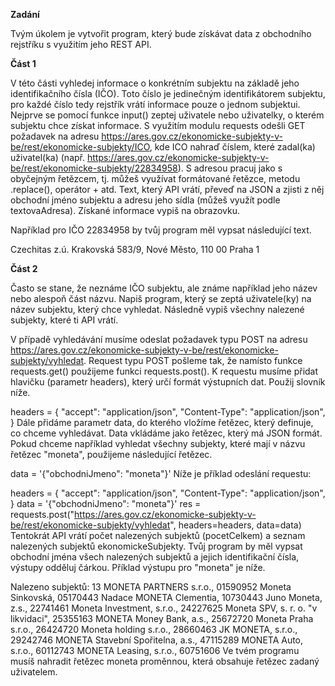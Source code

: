 **Zadání**

Tvým úkolem je vytvořit program, který bude získávat data z obchodního rejstříku s využitím jeho REST API.

**Část 1**

V této části vyhledej informace o konkrétním subjektu na základě jeho identifikačního čísla (IČO). Toto číslo je jedinečným identifikátorem subjektu, pro každé číslo tedy rejstřík vrátí informace pouze o jednom subjektui. Nejprve se pomocí funkce input() zeptej uživatele nebo uživatelky, o kterém subjektu chce získat informace. S využitím modulu requests odešli GET požadavek na adresu https://ares.gov.cz/ekonomicke-subjekty-v-be/rest/ekonomicke-subjekty/ICO, kde ICO nahraď číslem, které zadal(ka) uživatel(ka) (např. https://ares.gov.cz/ekonomicke-subjekty-v-be/rest/ekonomicke-subjekty/22834958). S adresou pracuj jako s obyčejným řetězcem, tj. můžeš využívat formátované řetězce, metodu .replace(), operátor + atd. Text, který API vrátí, převeď na JSON a zjisti z něj obchodní jméno subjektu a adresu jeho sídla (můžeš využít podle textovaAdresa). Získané informace vypiš na obrazovku.

Například pro IČO 22834958 by tvůj program měl vypsat následující text.

Czechitas z.ú.
Krakovská 583/9, Nové Město, 110 00 Praha 1

**Část 2**

Často se stane, že neznáme IČO subjektu, ale známe například jeho název nebo alespoň část názvu. Napiš program, který se zeptá uživatele(ky) na název subjektu, který chce vyhledat. Následně vypiš všechny nalezené subjekty, které ti API vrátí.

V případě vyhledávání musíme odeslat požadavek typu POST na adresu https://ares.gov.cz/ekonomicke-subjekty-v-be/rest/ekonomicke-subjekty/vyhledat. Request typu POST pošleme tak, že namísto funkce requests.get() použijeme funkci requests.post(). K requestu musíme přidat hlavičku (parametr headers), který určí formát výstupních dat. Použij slovník níže.

headers = {
    "accept": "application/json",
    "Content-Type": "application/json",
}
Dále přidáme parametr data, do kterého vložíme řetězec, který definuje, co chceme vyhledávat. Data vkládáme jako řetězec, který má JSON formát. Pokud chceme například vyhledat všechny subjekty, které mají v názvu řetězec "moneta", použijeme následující řetězec.

data = '{"obchodniJmeno": "moneta"}'
Níže je příklad odeslání requestu:

headers = {
    "accept": "application/json",
    "Content-Type": "application/json",
}
data = '{"obchodniJmeno": "moneta"}'
res = requests.post("https://ares.gov.cz/ekonomicke-subjekty-v-be/rest/ekonomicke-subjekty/vyhledat", headers=headers, data=data)
Tentokrát API vrátí počet nalezených subjektů (pocetCelkem) a seznam nalezených subjektů ekonomickeSubjekty. Tvůj program by měl vypsat obchodní jména všech nalezených subjektů a jejich identifikační čísla, výstupy odděluj čárkou. Příklad výstupu pro "moneta" je níže.

Nalezeno subjektů: 13
MONETA PARTNERS s.r.o., 01590952
Moneta Sinkovská, 05170443
Nadace MONETA Clementia, 10730443
Juno Moneta, z.s., 22741461
Moneta Investment, s.r.o., 24227625
Moneta SPV, s. r. o. "v likvidaci", 25355163
MONETA Money Bank, a.s., 25672720
Moneta Praha s.r.o., 26424720
Moneta holding s.r.o., 28660463
JK MONETA, s.r.o., 29242746
MONETA Stavební Spořitelna, a.s., 47115289
MONETA Auto, s.r.o., 60112743
MONETA Leasing, s.r.o., 60751606
Ve tvém programu musíš nahradit řetězec moneta proměnnou, která obsahuje řetězec zadaný uživatelem.
